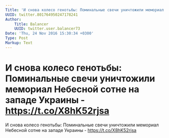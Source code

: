 ```yaml
---
Title: 'И снова колесо генотьбы: Поминальные свечи уничтожили мемориал Небесной сотне на западе Украины - https://t.co/X8hK52rjsa'
UUID: twitter.801764950247178241
Author:
    Title: Balancer
    UUID: twitter.user.balancer73
Date: 'Thu, 24 Nov 2016 15:30:34 +0300'
Type: Post
Markup: Text
---
```


# И снова колесо генотьбы: Поминальные свечи уничтожили мемориал Небесной сотне на западе Украины - https://t.co/X8hK52rjsa

И снова колесо генотьбы: Поминальные свечи уничтожили
мемориал Небесной сотне на западе Украины -
https://t.co/X8hK52rjsa